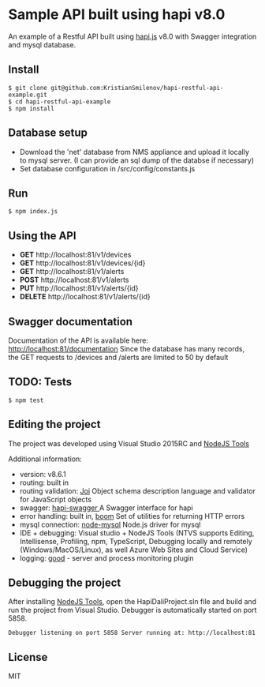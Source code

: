 Sample API built using hapi v8.0
=================================

An example of a Restful API built using [hapi.js](http://hapijs.com/) v8.0  with Swagger integration and mysql database.

Install
-------

`$ git clone git@github.com:KristianSmilenov/hapi-restful-api-example.git`  
`$ cd hapi-restful-api-example`  
`$ npm install`

Database setup
--------------

* Download the 'net' database from NMS appliance and upload it locally to mysql server. (I can provide an sql dump of the databse if necessary)
* Set database configuration in /src/config/constants.js

Run
---

`$ npm index.js`

Using the API
-------------
* **GET** http://localhost:81/v1/devices
* **GET** http://localhost:81/v1/devices/{id}
* **GET**    http://localhost:81/v1/alerts
* **POST**   http://localhost:81/v1/alerts
* **PUT** 	 http://localhost:81/v1/alerts/{id}
* **DELETE** http://localhost:81/v1/alerts/{id}

Swagger documentation
-------------
Documentation of the API is available here: [http://localhost:81/documentation](http://localhost:81/documentation) Since the database has many records, the GET requests to /devices and /alerts are limited to 50 by default

TODO: Tests
-----

`$ npm test`

Editing the project
-------------------

The project was developed using Visual Studio 2015RC and [NodeJS Tools](https://nodejstools.codeplex.com/)

Additional information:

* version: v8.6.1
* routing: built in
* routing validation: [Joi](https://github.com/hapijs/joi) Object schema description language and validator for JavaScript objects
* swagger: [hapi-swagger ](https://github.com/glennjones/hapi-swagger) A Swagger interface for hapi
* error handling: built in, [boom](https://github.com/hapijs/boom) Set of utilities for returning HTTP errors
* mysql connection: [node-mysql](https://github.com/felixge/node-mysql/) Node.js driver for mysql
* IDE + debugging: Visual studio + NodeJS Tools (NTVS supports Editing, Intellisense, Profiling, npm, TypeScript, Debugging locally and remotely (Windows/MacOS/Linux), as well Azure Web Sites and Cloud Service)
* logging: [good](https://github.com/hapijs/good) - server and process monitoring plugin

Debugging the project
-------------------

After installing [NodeJS Tools](https://nodejstools.codeplex.com/), open the HapiDaliProject.sln file and build and run the project from Visual Studio. Debugger is automatically started on port 5858.

`Debugger listening on port 5858
Server running at: http://localhost:81`

License
-------

MIT
